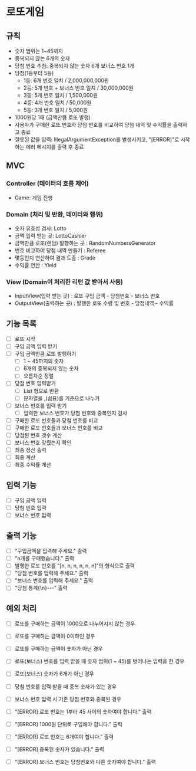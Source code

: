 # 로또게임

## 규칙
- 숫자 범위는 1~45까지
- 중복되지 않는 6개의 숫자
- 당첨 번호 추첨: 중복되지 않는 숫자 6개 보너스 번호 1개
- 당첨(1등부터 5등)
    - 1등: 6개 번호 일치 / 2,000,000,000원
    - 2등: 5개 번호 + 보너스 번호 일치 / 30,000,000원
    - 3등: 5개 번호 일치 / 1,500,000원
    - 4등: 4개 번호 일치 / 50,000원
    - 5등: 3개 번호 일치 / 5,000원
- 1000원당 1매 (금액만큼 로또 발행)
- 사용자가 구매한 로또 번호와 당첨 번호를 비교하여 당첨 내역 및 수익률을 출력하고 종료
- 잘못된 값을 입력: IllegalArgumentException를 발생시키고, "[ERROR]"로 시작하는 에러 메시지를 출력 후 종료

## MVC
### Controller (데이터의 흐름 제어)
- Game: 게임 진행

### Domain (처리 및 반환, 데이터와 행위)
- 숫자 유효성 검사: Lotto
- 금액 입력 받는 곳: LottoCashier
- 금액만큼 로또(랜덤) 발행하는 곳 : RandomNumbersGenerator
- 번호 비교하여 당첨 내역 만들기 : Referee
- 몇등인지 연산하여 결과 도출 : Grade
- 수익률 연산 : Yield

### View (Domain이 처리한 리턴 값 받아서 사용)
- InputView(입력 받는 곳) : 로또 구입 금액 - 당첨번호 - 보너스 번호
- OutputView(출력하는 곳) : 발행한 로또 수량 및 번호 - 당첨내역 - 수익률

## 기능 목록
- [ ] 로또 시작
- [ ] 구입 금액 입력 받기
- [ ] 구입 금액만큼 로또 발행하기
  - [ ] 1 ~ 45까지의 숫자
  - [ ] 6개의 중복되지 않는 숫자
  - [ ] 오름차순 정렬
- [ ] 당첨 번호 입력받기
  - [ ] List<Integer> 형으로 반환
  - [ ] 문자열을 ,(쉼표)를 기준으로 나누기
- [ ] 보너스 번호를 입력 받기
  - [ ] 입력한 보너스 번호가 당첨 번호와 중복인지 검사
- [ ] 구매한 로또 번호들과 당첨 번호를 비교
- [ ] 구매한 로또 번호들과 보너스 번호를 비교
- [ ] 당첨된 번호 갯수 계산
- [ ] 보너스 번호 맞췄는지 확인
- [ ] 최종 정산 출력
- [ ] 최종 계산
- [ ] 최종 수익률 계산

## 입력 기능
- [ ] 구입 금액 입력
- [ ] 당첨 번호 입력
- [ ] 보너스 번호 입력

## 출력 기능
- [ ] "구입금액을 입력해 주세요." 출력
- [ ] "n개를 구매했습니다." 출력
- [ ] 발행한 로또 번호를 "[n, n, n, n, n, n]"의 형식으로 출력
- [ ] "당첨 번호를 입력해 주세요." 출력
- [ ] "보너스 번호를 입력해 주세요." 출력
- [ ] "당첨 통계{\n}---" 출력

## 예외 처리
- [ ] 로또를 구매하는 금액이 1000으로 나누어지지 않는 경우
- [ ] 로또를 구매하는 금액이 0이하인 경우
- [ ] 로또를 구매하는 금액이 숫자가 아닌 경우
- [ ] 로또(보너스) 번호를 입력 받을 때 숫자 범위(1 ~ 45)를 벗어나는 입력을 한 경우
- [ ] 로또(보너스) 숫자가 6개가 아닌 경우
- [ ] 당첨 번호를 입력 받을 때 중복 숫자가 있는 경우
- [ ] 보너스 번호 입력 시 기존 당첨 번호와 중복된 경우

- [ ] "[ERROR] 로또 번호는 1부터 45 사이의 숫자여야 합니다." 출력
- [ ] "[ERROR] 1000원 단위로 구입해야 합니다." 출력
- [ ] "[ERROR] 로또 번호는 6개여야 합니다." 출력
- [ ] "[ERROR] 중복된 숫자가 있습니다." 출력
- [ ] "[ERROR] 보너스 번호는 당첨번호와 다른 숫자여야 합니다." 출력
